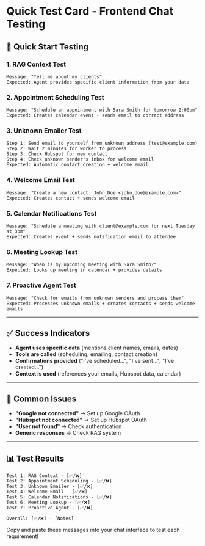 # Quick Test Card - Frontend Chat Testing

## 🚀 **Quick Start Testing**

### **1. RAG Context Test**
```
Message: "Tell me about my clients"
Expected: Agent provides specific client information from your data
```

### **2. Appointment Scheduling Test**
```
Message: "Schedule an appointment with Sara Smith for tomorrow 2:00pm"
Expected: Creates calendar event + sends email to correct address
```

### **3. Unknown Emailer Test**
```
Step 1: Send email to yourself from unknown address (test@example.com)
Step 2: Wait 2 minutes for worker to process
Step 3: Check Hubspot for new contact
Step 4: Check unknown sender's inbox for welcome email
Expected: Automatic contact creation + welcome email
```

### **4. Welcome Email Test**
```
Message: "Create a new contact: John Doe <john.doe@example.com>"
Expected: Creates contact + sends welcome email
```

### **5. Calendar Notifications Test**
```
Message: "Schedule a meeting with client@example.com for next Tuesday at 3pm"
Expected: Creates event + sends notification email to attendee
```

### **6. Meeting Lookup Test**
```
Message: "When is my upcoming meeting with Sara Smith?"
Expected: Looks up meeting in calendar + provides details
```

### **7. Proactive Agent Test**
```
Message: "Check for emails from unknown senders and process them"
Expected: Processes unknown emails + creates contacts + sends welcome emails
```

---

## ✅ **Success Indicators**

- **Agent uses specific data** (mentions client names, emails, dates)
- **Tools are called** (scheduling, emailing, contact creation)
- **Confirmations provided** ("I've scheduled...", "I've sent...", "I've created...")
- **Context is used** (references your emails, Hubspot data, calendar)

---

## 🚨 **Common Issues**

- **"Google not connected"** → Set up Google OAuth
- **"Hubspot not connected"** → Set up Hubspot OAuth  
- **"User not found"** → Check authentication
- **Generic responses** → Check RAG system

---

## 📊 **Test Results**

```
Test 1: RAG Context - [✅/❌]
Test 2: Appointment Scheduling - [✅/❌]
Test 3: Unknown Emailer - [✅/❌]
Test 4: Welcome Email - [✅/❌]
Test 5: Calendar Notifications - [✅/❌]
Test 6: Meeting Lookup - [✅/❌]
Test 7: Proactive Agent - [✅/❌]

Overall: [✅/❌] - [Notes]
```

Copy and paste these messages into your chat interface to test each requirement!
